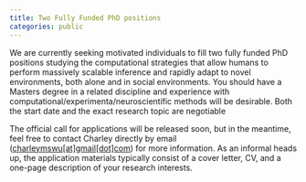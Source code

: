 ```yaml
---
title: Two Fully Funded PhD positions
categories: public
---
```


We are currently seeking motivated individuals to fill two fully funded PhD positions studying the computational strategies that allow humans to perform massively scalable inference and rapidly adapt to novel environments, both alone and in social environments. You should have a Masters degree in a related discipline and experience with computational/experimenta/neuroscientific methods will be desirable. Both the start date and the exact research topic are negotiable


The official call for applications will be released soon, but in the meantime, feel free to contact Charley directly by email ([charleymswu[at]gmail[dot]com](mailto:charleymswu@gmail.com)) for more information. As an informal heads up, the application materials typically consist of a cover letter, CV, and a one-page description of your research interests.  





